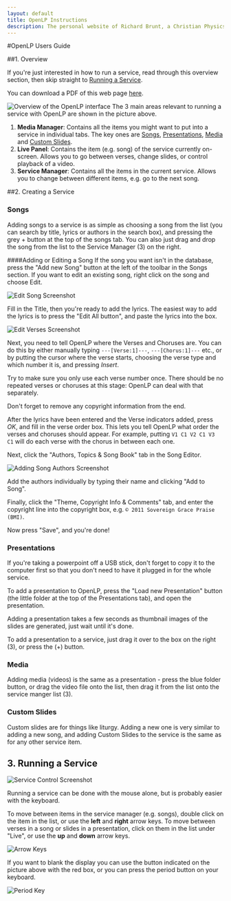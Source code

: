 ```yaml
---
layout: default
title: OpenLP Instructions
description: The personal website of Richard Brunt, a Christian Physics Student who takes photos and makes websites in his spare time.
---
```

#OpenLP Users Guide

##1. Overview

If you're just interested in how to run a service, read through this overview section, then skip straight to [Running a Service](#running-a-service).

You can download a PDF of this web page [here](openlp_instructions.pdf).

![Overview of the OpenLP interface](Overview_annotated.png)
The 3 main areas relevant to running a service with OpenLP are shown in the picture above.

1. __Media Manager__: Contains all the items you might want to put into a service in individual tabs. The key ones are [Songs](#songs), [Presentations](#presentations), [Media](#media) and [Custom Slides](#custom-slides).
2. __Live Panel__: Contains the item (e.g. song) of the service currently on-screen. Allows you to go between verses, change slides, or control playback of a video.
3. __Service Manager__: Contains all the items in the current service. Allows you to change between different items, e.g. go to the next song.


##2. Creating a Service

<h3 id="songs">Songs</h3>

Adding songs to a service is as simple as choosing a song from the list (you can search by title, lyrics or authors in the search box), and pressing the grey + button at the top of the songs tab. You can also just drag and drop the song from the list to the Service Manager (3) on the right.

####Adding or Editing a Song
If the song you want isn't in the database, press the "Add new Song" button at the left of the toolbar in the Songs section. If you want to edit an existing song, right click on the song and choose Edit.

![Edit Song Screenshot](SongEditor.png)

Fill in the Title, then you're ready to add the lyrics. The easiest way to add the lyrics is to press the "Edit All button", and paste the lyrics into the box.

![Edit Verses Screenshot](VerseEditor.png)

Next, you need to tell OpenLP where the Verses and Choruses are. You can do this by either manually typing ``---[Verse:1]---``, ``---[Chorus:1]---`` etc., or by putting the cursor where the verse starts, choosing the verse type and which number it is, and pressing _Insert_.

Try to make sure you only use each verse number once. There should be no repeated verses or choruses at this stage: OpenLP can deal with that separately.

Don't forget to remove any copyright information from the end.


After the lyrics have been entered and the Verse indicators added, press _OK_, and fill in the verse order box. This lets you tell OpenLP what order the verses and choruses should appear. For example, putting ```V1 C1 V2 C1 V3 C1``` will do each verse with the chorus in between each one.

Next, click the "Authors, Topics & Song Book" tab in the Song Editor.

![Adding Song Authors Screenshot](authors.png)

Add the authors individually by typing their name and clicking "Add to Song".

Finally, click the "Theme, Copyright Info & Comments" tab, and enter the copyright line into the copyright box, e.g. ```© 2011 Sovereign Grace Praise (BMI)```.

Now press "Save", and you're done!


<h3 id="presentations">Presentations</h3>

If you're taking a powerpoint off a USB stick, don't forget to copy it to the computer first so that you don't need to have it plugged in for the whole service.

To add a presentation to OpenLP, press the "Load new Presentation" button (the little folder at the top of the Presentations tab), and open the presentation.

Adding a presentation takes a few seconds as thumbnail images of the slides are generated, just wait until it's done.

To add a presentation to a service, just drag it over to the box on the right (3), or press the (+) button.

<h3 id="media">Media</h3>

Adding media (videos) is the same as a presentation - press the blue folder button, or drag the video file onto the list, then drag it from the list onto the service manger list (3).

<h3 id="custom-slides">Custom Slides</h3>

Custom slides are for things like liturgy. Adding a new one is very similar to adding a new song, and adding Custom Slides to the service is the same as for any other service item.


<h2 id="running-a-service">3. Running a Service</h2>

![Service Control Screenshot](servicecontrol.png)

Running a service can be done with the mouse alone, but is probably easier with the keyboard.

To move between items in the service manager (e.g. songs), double click on the item in the list, or use the __left__ and __right__ arrow keys. To move between verses in a song or slides in a presentation, click on them in the list under "Live", or use the __up__ and __down__ arrow keys.

![Arrow Keys](arrowkeys.png)

If you want to blank the display you can use the button indicated on the picture above with the red box, or you can press the period button on your keyboard.

![Period Key](blanckdisplay.png)
